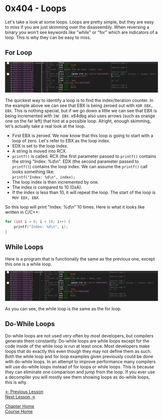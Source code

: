 # 0x404 - Loops
Let's take a look at some loops. Loops are pretty simple, but they are easy to miss if you are just skimming over the disassembly. When reversing a binary you won't see keywords like "while" or "for" which are indicators of a loop. This is why they can be easy to miss.

## For Loop
<p align="center">
  <img src="[ignore]/ForLoop.png">
</p>

The quickest way to identify a loop is to find the index/iteration counter. In the example above we can see that EBX is being zeroed out with `XOR EBX, EBX`. This is nothing special, but if we go down a little we can see that EBX is being incremented with `INC EBX`. x64dbg also uses arrows (such as orange one on the far left) that hint at a possible loop. Alright, enough skimming, let's actually take a real look at the loop.

* First EBX is zeroed. We now know that this loop is going to start with a loop of zero. Let's refer to EBX as the loop index. 
* EDX is set to the loop index. 
* A string is moved into RCX. 
* `printf()` is called. RCX (the first parameter passed to `printf()` contains the string "Index: %d\n". EDX (the second parameter passed to `printf()`) contains the loop index. We can assume the `printf()` call looks something like:  
`printf("Index: %d\n", index);`
* The loop index is then incremented by one.
* The index is compared to 10 (0xA).
* If the index is less than 10, it will repeat the loop. The start of the loop is `MOV EDX, EBX`.

So this loop will print "Index: %d\n" 10 times. Here is what it looks like written in C/C++:
```c++
for (int i = 0; i < 10; i++) {
    printf("Index: %d\n", i);
}
```

## While Loops
Here is a program that is functionally the same as the previous one, except this one is a while loop.

<p align="center">
  <img src="[ignore]/WhileLoop.png">
</p>

As you can see, the while loop is the same as the for loop.

## Do-While Loops
Do-while loops are not used very often by most developers, but compilers generate them constantly. Do-while loops are while loops except for the code inside of the while loop is run at least once. Most developers make loops that do exactly this even though they may not define them as such. Both the while loop and for loop examples given previously could be done with do-while loops. In an attempt to improve performance many compilers will use do-while loops instead of for loops or while loops. This is because they can eliminate one comparison and jump from the loop. If you ever use a decompiler you will mostly see them showing loops as do-while loops, this is why.

[<- Previous Lesson](0x403-HelloWorld.md)  
[Next Lesson ->](../0x500-DLL/0x500-DLL.md)  

[Chapter Home](0x400-ToolGuides.md)  
[Course Home](../README.md)  